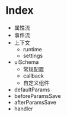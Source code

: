 # Index

<Navigate replace to="/learn"></Navigate>

- 属性流
- 事件流
- 上下文
  - runtime
  - settings
- uiSchema
  - 常规配置
  - callback
  - 自定义组件
- defaultParams
- beforeParamsSave
- afterParamsSave
- handler

